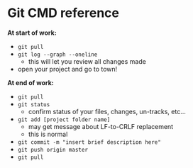 # Git CMD reference

**At start of work:**
- `git pull`
- `git log --graph --oneline`
	- this will let you review all changes made
- open your project and go to town!

**At end of work:**
- `git pull`
- `git status`
    - confirm status of your files, changes, un-tracks, etc...
- `git add [project folder name]`
    - may get message about LF-to-CRLF replacement
    - this is normal
- `git commit -m "insert brief description here"`
- `git push origin master`
- `git pull`
